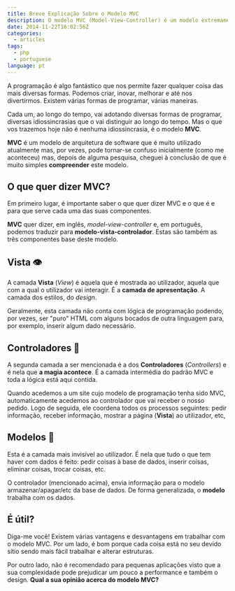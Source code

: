 ```yaml
---
title: Breve Explicação Sobre o Modelo MVC
description: O modelo MVC (Model-View-Controller) é um modelo extremamente utilizado nas aplicações web. Apresentamos uma breve explicação sobre este modelo.
date: 2014-11-22T16:02:56Z
categories:
  - articles
tags:
  - php
  - portuguese
language: pt
---
```


A programação é algo fantástico que nos permite fazer qualquer coisa das mais diversas formas. Podemos criar, inovar, melhorar e até nos divertirmos. Existem várias formas de programar, várias maneiras.

<!--more-->

Cada um, ao longo do tempo, vai adotando diversas formas de programar, diversas idiossincrasias que o vai distinguir ao longo do tempo. Mas o que vos trazemos hoje não é nenhuma idiossincrasia, é o modelo **MVC**.

**MVC** é um modelo de arquitetura de software que é muito utilizado atualmente mas, por vezes, pode tornar-se confuso inicialmente (como me aconteceu) mas, depois de alguma pesquisa, cheguei à conclusão de que é muito simples **compreender** este modelo.

## O que quer dizer MVC?

Em primeiro lugar, é importante saber o que quer dizer MVC e o que é e para que serve cada uma das suas componentes.

**MVC** quer dizer, em inglês, _model-view-controller_ e, em português, podemos traduzir para **modelo-vista-controlador**. Estas são também as três componentes base deste modelo.


## Vista 👁

A camada **Vista** (_View_) é aquela que é mostrada ao utilizador, aquela que com a qual o utilizador vai interagir. É a **camada de apresentação**. A camada dos estilos, do _design_.

Geralmente, esta camada não conta com lógica de programação podendo, por vezes, ser "puro" HTML com alguns bocados de outra linguagem para, por exemplo, inserir algum dado necessário.


## Controladores 🧠

A segunda camada a ser mencionada é a dos **Controladores** (_Controllers_) e é nela que **a magia acontece**. É a camada intermédia do padrão MVC e toda a lógica está aqui contida.

Quando acedemos a um site cujo modelo de programação tenha sido MVC, automaticamente acedemos ao controlador que vai receber o nosso pedido. Logo de seguida, ele coordena todos os processos seguintes: pedir informação, receber informação, mostrar a página (**Vista**) ao utilizador, etc,

## Modelos 🦵

Esta é a camada mais invisível ao utilizador. É nela que tudo o que tem haver com dados é feito: pedir coisas à base de dados, inserir coisas, eliminar coisas, trocar coisas, etc.

O controlador (mencionado acima), envia informação para o modelo armazenar/apagar/etc da base de dados. De forma generalizada, o **modelo** trabalha com os dados.

## É útil?


Diga-me você! Existem várias vantagens e desvantagens em trabalhar com o modelo MVC. Por um lado, é bom porque cada coisa está no seu devido sítio sendo mais fácil trabalhar e alterar estruturas.

Por outro lado, não é recomendado para pequenas aplicações visto que a sua complexidade pode prejudicar um pouco a performance e também o design. **Qual a sua opinião acerca do modelo MVC?**
